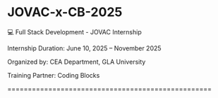 # JOVAC-x-CB-2025
💻 Full Stack Development - JOVAC Internship

Internship Duration: June 10, 2025 – November 2025

Organized by: CEA Department, GLA University

Training Partner: Coding Blocks

==================================================
